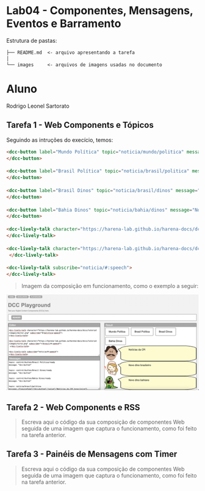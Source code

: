 # Lab04 - Componentes, Mensagens, Eventos e Barramento

Estrutura de pastas:

~~~
├── README.md  <- arquivo apresentando a tarefa
│
└── images     <- arquivos de imagens usadas no documento
~~~

# Aluno
Rodrigo Leonel Sartorato

## Tarefa 1 - Web Components e Tópicos


Seguindo as intruções do execício, temos:

~~~html
<dcc-button label="Mundo Política" topic="noticia/mundo/politica" message="Notícias da CPI">
</dcc-button>

<dcc-button label="Brasil Política" topic="noticia/brasil/politica" message="Notícias da CPI brasileira">
</dcc-button>

<dcc-button label="Brasil Dinos" topic="noticia/brasil/dinos" message="Novo dino brasileiro">
</dcc-button>

<dcc-button label="Bahia Dinos" topic="noticia/bahia/dinos" message="Novo dino bahiano">
</dcc-button>

<dcc-lively-talk character="https://harena-lab.github.io/harena-docs/dccs/tutorial/images/doctor.png" subscribe="#/politica:speech">
</dcc-lively-talk>

<dcc-lively-talk character="https://harena-lab.github.io/harena-docs/dccs/tutorial/images/nurse.png" subscribe="+/brasil/#:speech">
 </dcc-lively-talk>

<dcc-lively-talk subscribe="noticia/#:speech">
</dcc-lively-talk>
~~~

> Imagem da composição em funcionamento, como o exemplo a seguir:

![Composition Screenshot](tarefa4_imagem1.png)

## Tarefa 2 - Web Components e RSS
> Escreva aqui o código da sua composição de componentes Web seguida de uma imagem que captura o funcionamento, como foi feito na tarefa anterior.

## Tarefa 3 - Painéis de Mensagens com Timer
> Escreva aqui o código da sua composição de componentes Web seguida de uma imagem que captura o funcionamento, como foi feito na tarefa anterior.

